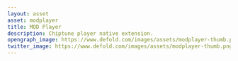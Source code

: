 ```yaml
---
layout: asset
asset: modplayer
title: MOD Player
description: Chiptune player native extension.
opengraph_image: https://www.defold.com/images/assets/modplayer-thumb.png
twitter_image: https://www.defold.com/images/assets/modplayer-thumb.png
---
```

